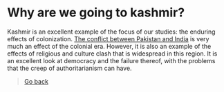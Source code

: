 # Why are we going to kashmir?

Kashmir is an excellent example of the focus of our studies: the enduring effects of colonization. [The conflict between Pakistan and India](history) is very much an effect of the colonial era. However, it is also an example of the effects of religious and culture clash that is widespread in this region. It is an excellent look at democracy and the failure thereof, with the problems that the creep of authoritarianism can have.

> [Go back](.)
